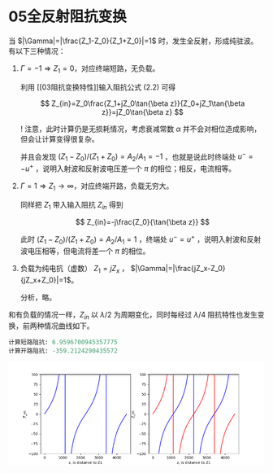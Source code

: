 # 05全反射阻抗变换

当 $|\Gamma|=|\frac{Z_1-Z_0}{Z_1+Z_0}|=1$ 时，发生全反射，形成纯驻波。有以下三种情况：

1. $\Gamma=-1\Rightarrow Z_1=0$，对应终端短路，无负载。

    利用 [[03阻抗变换特性]]输入阻抗公式 $(2.2)$ 可得
    
	$$
	Z_{in}=Z_0\frac{Z_1+jZ_0\tan{\beta z}}{Z_0+jZ_1\tan{\beta z}}=jZ_0\tan{\beta z}
	$$

    ! 注意，此时计算仍是无损耗情况，考虑衰减常数 $\alpha$ 并不会对相位造成影响，但会让计算变得很复杂。

    并且会发现 $(Z_1-Z_0)/(Z_1+Z_0)=A_2/A_1=-1$ ，也就是说此时终端处 $u^-=-u^+$ ，说明入射波和反射波电压差一个 $\pi$ 的相位；相反，电流相等。

2. $\Gamma=1\Rightarrow Z_1\rightarrow\infty$，对应终端开路，负载无穷大。

    同样把 $Z_1$ 带入输入阻抗 $Z_{in}$ 得到

    $$
    Z_{in}=-j\frac{Z_0}{\tan{\beta z}}
    $$

    此时 $(Z_1-Z_0)/(Z_1+Z_0)=A_2/A_1=1$ ，终端处 $u^-=u^+$ ，说明入射波和反射波电压相等，但电流将差一个 $\pi$ 的相位。

3. 负载为纯电抗（虚数） $Z_1=jZ_x$ ， $|\Gamma|=|\frac{jZ_x-Z_0}{jZ_x+Z_0}|=1$。

    分析，略。
   
和有负载的情况一样，$Z_{in}$ 以 $\lambda/2$ 为周期变化，同时每经过 $\lambda/4$ 阻抗特性也发生变换，前两种情况曲线如下。

```python
计算短路阻抗: 6.9596700945357775
计算开路阻抗: -359.2124290435572
```

![Alt text](image/change-4-lamb.png)

